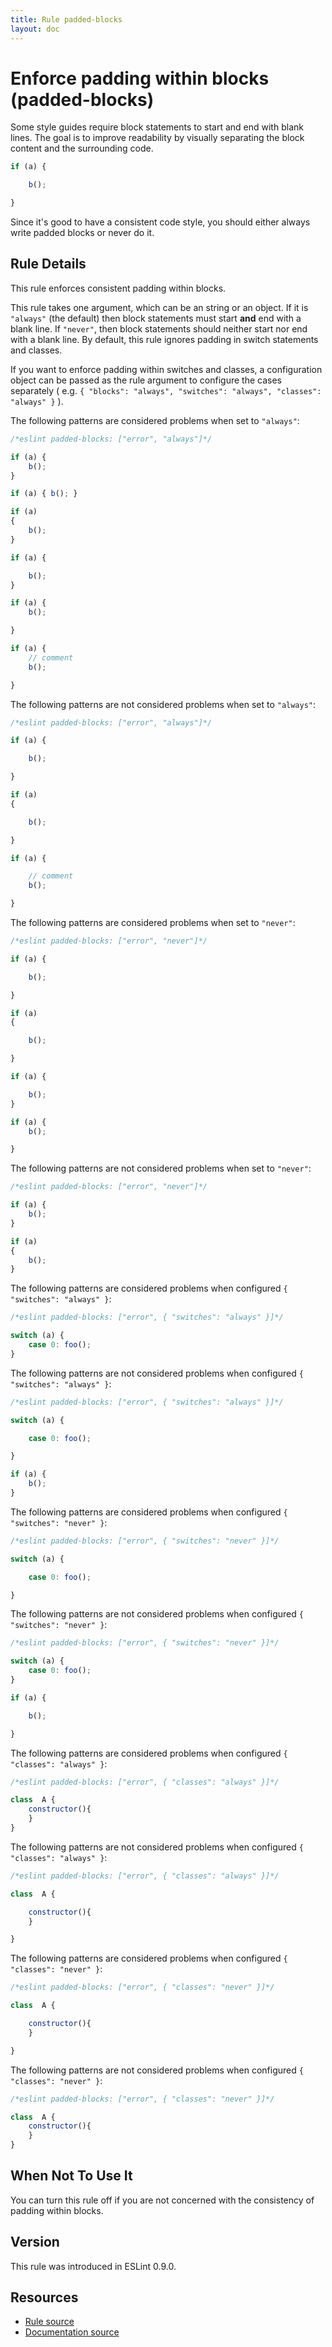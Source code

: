 ```yaml
---
title: Rule padded-blocks
layout: doc
---
```

<!-- Note: No pull requests accepted for this file. See README.md in the root directory for details. -->

# Enforce padding within blocks (padded-blocks)

Some style guides require block statements to start and end with blank lines. The goal is
to improve readability by visually separating the block content and the surrounding code.

```js
if (a) {

    b();

}
```

Since it's good to have a consistent code style, you should either always write
padded blocks or never do it.

## Rule Details

This rule enforces consistent padding within blocks.

This rule takes one argument, which can be an string or an object. If it is `"always"` (the default) then block statements must start **and** end with a blank line. If `"never"`, then block statements should neither start nor end with a blank line. By default, this rule ignores padding in switch statements and classes.

If you want to enforce padding within switches and classes, a configuration object can be passed as the rule argument to configure the cases separately ( e.g. `{ "blocks": "always", "switches": "always", "classes": "always" }` ).


The following patterns are considered problems when set to `"always"`:

```js
/*eslint padded-blocks: ["error", "always"]*/

if (a) {
    b();
}

if (a) { b(); }

if (a)
{
    b();
}

if (a) {

    b();
}

if (a) {
    b();

}

if (a) {
    // comment
    b();

}
```

The following patterns are not considered problems when set to `"always"`:

```js
/*eslint padded-blocks: ["error", "always"]*/

if (a) {

    b();

}

if (a)
{

    b();

}

if (a) {

    // comment
    b();

}
```

The following patterns are considered problems when set to `"never"`:

```js
/*eslint padded-blocks: ["error", "never"]*/

if (a) {

    b();

}

if (a)
{

    b();

}

if (a) {

    b();
}

if (a) {
    b();

}
```

The following patterns are not considered problems when set to `"never"`:

```js
/*eslint padded-blocks: ["error", "never"]*/

if (a) {
    b();
}

if (a)
{
    b();
}
```

The following patterns are considered problems when configured `{ "switches": "always" }`:

```js
/*eslint padded-blocks: ["error", { "switches": "always" }]*/

switch (a) {
    case 0: foo();
}
```

The following patterns are not considered problems when configured `{ "switches": "always" }`:

```js
/*eslint padded-blocks: ["error", { "switches": "always" }]*/

switch (a) {

    case 0: foo();

}

if (a) {
    b();
}
```

The following patterns are considered problems when configured `{ "switches": "never" }`:

```js
/*eslint padded-blocks: ["error", { "switches": "never" }]*/

switch (a) {

    case 0: foo();

}
```

The following patterns are not considered problems when configured `{ "switches": "never" }`:

```js
/*eslint padded-blocks: ["error", { "switches": "never" }]*/

switch (a) {
    case 0: foo();
}

if (a) {

    b();

}
```

The following patterns are considered problems when configured `{ "classes": "always" }`:

```js
/*eslint padded-blocks: ["error", { "classes": "always" }]*/

class  A {
    constructor(){
    }
}
```

The following patterns are not considered problems when configured `{ "classes": "always" }`:

```js
/*eslint padded-blocks: ["error", { "classes": "always" }]*/

class  A {

    constructor(){
    }

}
```

The following patterns are considered problems when configured `{ "classes": "never" }`:

```js
/*eslint padded-blocks: ["error", { "classes": "never" }]*/

class  A {

    constructor(){
    }

}
```

The following patterns are not considered problems when configured `{ "classes": "never" }`:

```js
/*eslint padded-blocks: ["error", { "classes": "never" }]*/

class  A {
    constructor(){
    }
}
```

## When Not To Use It

You can turn this rule off if you are not concerned with the consistency of padding within blocks.

## Version

This rule was introduced in ESLint 0.9.0.

## Resources

* [Rule source](https://github.com/eslint/eslint/tree/master/lib/rules/padded-blocks.js)
* [Documentation source](https://github.com/eslint/eslint/tree/master/docs/rules/padded-blocks.md)
